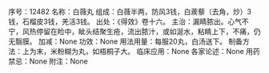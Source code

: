 序号：12482
名称：白薇丸
组成：白薇半两，防风3钱，白蒺藜（去角，炒）3钱，石榴皮3钱，羌活3钱。
出处：《得效》卷十六。
主治：漏睛脓出。心气不宁，风热停留在睑中，眦头结聚生疮，流出脓汁，或如涎水，粘睛上下，不痛，仍无翳膜。
加减：None
功效：None
用法用量：每服20丸，白汤送下。
制备方法：上为末，米粉糊为丸，如梧桐子大。
临床应用：None
各家论述：None
用药禁忌：None
附注：None
